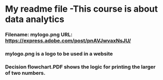 # My readme file -This course is about data analytics
### Filename: mylogo.png URL: https://express.adobe.com/post/pnAVJwvaxNsJU/
### mylogo.png is a logo to be used in a website
### Decision flowchart.PDF shows the logic for printing the larger of two numbers.

